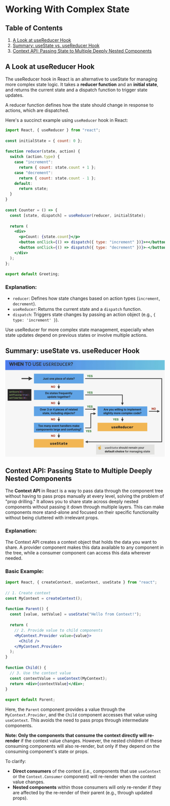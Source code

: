# Working With Complex State

## Table of Contents

1. [A Look at useReducer Hook](#a-look-at-usereducer-hook)
2. [Summary: useState vs. useReducer Hook](#summary-usestate-vs-usereducer-hook)
3. [Context API: Passing State to Multiple Deeply Nested Components](#context-api-passing-state-to-multiple-deeply-nested-components)

## A Look at useReducer Hook

The useReducer hook in React is an alternative to useState for managing more complex state logic. It takes a **reducer function** and an **initial state**, and returns the current state and a dispatch function to trigger state updates.

A reducer function defines how the state should change in response to actions, which are dispatched.

Here's a succinct example using `useReducer` hook in React:

```jsx
import React, { useReducer } from "react";

const initialState = { count: 0 };

function reducer(state, action) {
  switch (action.type) {
    case "increment":
      return { count: state.count + 1 };
    case "decrement":
      return { count: state.count - 1 };
    default:
      return state;
  }
}

const Counter = () => {
  const [state, dispatch] = useReducer(reducer, initialState);

  return (
    <div>
      <p>Count: {state.count}</p>
      <button onClick={() => dispatch({ type: "increment" })}>+</button>
      <button onClick={() => dispatch({ type: "decrement" })}>-</button>
    </div>
  );
};

export default Greeting;
```

### Explanation:

- `reducer`: Defines how state changes based on action types (`increment`, `decrement`).
- `useReducer`: Returns the current state and a `dispatch` function.
- `dispatch`: Triggers state changes by passing an action object (e.g., `{ type: 'increment' }`).

Use useReducer for more complex state management, especially when state updates depend on previous states or involve multiple actions.

## Summary: useState vs. useReducer Hook

![alt text](image.png)

## Context API: Passing State to Multiple Deeply Nested Components

The **Context API** in React is a way to pass data through the component tree without having to pass props manually at every level, solving the problem of "prop drilling." It allows you to share state across deeply nested components without passing it down through multiple layers. This can make components more stand-alone and focused on their specific functionality without being cluttered with irrelevant props.

### Explanation:

The Context API creates a context object that holds the data you want to share. A provider component makes this data available to any component in the tree, while a consumer component can access this data wherever needed.

### Basic Example:

```jsx
import React, { createContext, useContext, useState } from "react";

// 1. Create context
const MyContext = createContext();

function Parent() {
  const [value, setValue] = useState("Hello from Context!");

  return (
    // 2. Provide value to child components
    <MyContext.Provider value={value}>
      <Child />
    </MyContext.Provider>
  );
}

function Child() {
  // 3. Use the context value
  const contextValue = useContext(MyContext);
  return <div>{contextValue}</div>;
}

export default Parent;
```

Here, the `Parent` component provides a value through the `MyContext.Provider`, and the `Child` component accesses that value using `useContext`. This avoids the need to pass props through intermediate components.

**Note: Only the components that consume the context directly will re-render** if the context value changes. However, the nested children of these consuming components will also re-render, but only if they depend on the consuming component's state or props.

To clarify:

- **Direct consumers** of the context (i.e., components that use `useContext` or the `Context.Consumer` component) will re-render when the context value changes.
- **Nested components** within those consumers will only re-render if they are affected by the re-render of their parent (e.g., through updated props).
